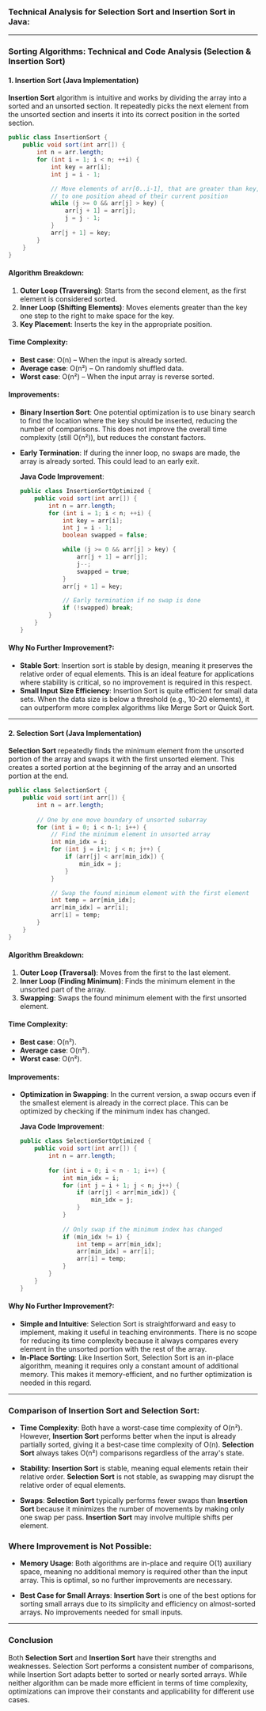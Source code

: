 ### Technical Analysis for **Selection Sort** and **Insertion Sort** in Java:

---

### Sorting Algorithms: Technical and Code Analysis (Selection & Insertion Sort)

#### **1. Insertion Sort (Java Implementation)**

**Insertion Sort** algorithm is intuitive and works by dividing the array into a sorted and an unsorted section. It repeatedly picks the next element from the unsorted section and inserts it into its correct position in the sorted section.

```java
public class InsertionSort {
    public void sort(int arr[]) {
        int n = arr.length;
        for (int i = 1; i < n; ++i) {
            int key = arr[i];
            int j = i - 1;

            // Move elements of arr[0..i-1], that are greater than key, 
            // to one position ahead of their current position
            while (j >= 0 && arr[j] > key) {
                arr[j + 1] = arr[j];
                j = j - 1;
            }
            arr[j + 1] = key;
        }
    }
}
```

#### **Algorithm Breakdown**:
1. **Outer Loop (Traversing)**: Starts from the second element, as the first element is considered sorted.
2. **Inner Loop (Shifting Elements)**: Moves elements greater than the key one step to the right to make space for the key.
3. **Key Placement**: Inserts the key in the appropriate position.

#### **Time Complexity**:
- **Best case**: O(n) – When the input is already sorted.
- **Average case**: O(n²) – On randomly shuffled data.
- **Worst case**: O(n²) – When the input array is reverse sorted.

#### **Improvements**:
- **Binary Insertion Sort**: One potential optimization is to use binary search to find the location where the key should be inserted, reducing the number of comparisons. This does not improve the overall time complexity (still O(n²)), but reduces the constant factors.
- **Early Termination**: If during the inner loop, no swaps are made, the array is already sorted. This could lead to an early exit.
  
  **Java Code Improvement**:
  ```java
  public class InsertionSortOptimized {
      public void sort(int arr[]) {
          int n = arr.length;
          for (int i = 1; i < n; ++i) {
              int key = arr[i];
              int j = i - 1;
              boolean swapped = false;

              while (j >= 0 && arr[j] > key) {
                  arr[j + 1] = arr[j];
                  j--;
                  swapped = true;
              }
              arr[j + 1] = key;

              // Early termination if no swap is done
              if (!swapped) break;
          }
      }
  }
  ```

#### **Why No Further Improvement?**:
- **Stable Sort**: Insertion sort is stable by design, meaning it preserves the relative order of equal elements. This is an ideal feature for applications where stability is critical, so no improvement is required in this respect.
- **Small Input Size Efficiency**: Insertion Sort is quite efficient for small data sets. When the data size is below a threshold (e.g., 10-20 elements), it can outperform more complex algorithms like Merge Sort or Quick Sort.

---

#### **2. Selection Sort (Java Implementation)**

**Selection Sort** repeatedly finds the minimum element from the unsorted portion of the array and swaps it with the first unsorted element. This creates a sorted portion at the beginning of the array and an unsorted portion at the end.

```java
public class SelectionSort {
    public void sort(int arr[]) {
        int n = arr.length;
        
        // One by one move boundary of unsorted subarray
        for (int i = 0; i < n-1; i++) {
            // Find the minimum element in unsorted array
            int min_idx = i;
            for (int j = i+1; j < n; j++) {
                if (arr[j] < arr[min_idx]) {
                    min_idx = j;
                }
            }

            // Swap the found minimum element with the first element
            int temp = arr[min_idx];
            arr[min_idx] = arr[i];
            arr[i] = temp;
        }
    }
}
```

#### **Algorithm Breakdown**:
1. **Outer Loop (Traversal)**: Moves from the first to the last element.
2. **Inner Loop (Finding Minimum)**: Finds the minimum element in the unsorted part of the array.
3. **Swapping**: Swaps the found minimum element with the first unsorted element.

#### **Time Complexity**:
- **Best case**: O(n²).
- **Average case**: O(n²).
- **Worst case**: O(n²).

#### **Improvements**:
- **Optimization in Swapping**: In the current version, a swap occurs even if the smallest element is already in the correct place. This can be optimized by checking if the minimum index has changed.
  
  **Java Code Improvement**:
  ```java
  public class SelectionSortOptimized {
      public void sort(int arr[]) {
          int n = arr.length;
          
          for (int i = 0; i < n - 1; i++) {
              int min_idx = i;
              for (int j = i + 1; j < n; j++) {
                  if (arr[j] < arr[min_idx]) {
                      min_idx = j;
                  }
              }
              
              // Only swap if the minimum index has changed
              if (min_idx != i) {
                  int temp = arr[min_idx];
                  arr[min_idx] = arr[i];
                  arr[i] = temp;
              }
          }
      }
  }
  ```

#### **Why No Further Improvement?**:
- **Simple and Intuitive**: Selection Sort is straightforward and easy to implement, making it useful in teaching environments. There is no scope for reducing its time complexity because it always compares every element in the unsorted portion with the rest of the array.
- **In-Place Sorting**: Like Insertion Sort, Selection Sort is an in-place algorithm, meaning it requires only a constant amount of additional memory. This makes it memory-efficient, and no further optimization is needed in this regard.

---

### **Comparison of Insertion Sort and Selection Sort**:

- **Time Complexity**: Both have a worst-case time complexity of O(n²). However, **Insertion Sort** performs better when the input is already partially sorted, giving it a best-case time complexity of O(n). **Selection Sort** always takes O(n²) comparisons regardless of the array's state.
  
- **Stability**: **Insertion Sort** is stable, meaning equal elements retain their relative order. **Selection Sort** is not stable, as swapping may disrupt the relative order of equal elements.

- **Swaps**: **Selection Sort** typically performs fewer swaps than **Insertion Sort** because it minimizes the number of movements by making only one swap per pass. **Insertion Sort** may involve multiple shifts per element.

### **Where Improvement is Not Possible**:
- **Memory Usage**: Both algorithms are in-place and require O(1) auxiliary space, meaning no additional memory is required other than the input array. This is optimal, so no further improvements are necessary.
  
- **Best Case for Small Arrays**: **Insertion Sort** is one of the best options for sorting small arrays due to its simplicity and efficiency on almost-sorted arrays. No improvements needed for small inputs.

---

### Conclusion

Both **Selection Sort** and **Insertion Sort** have their strengths and weaknesses. Selection Sort performs a consistent number of comparisons, while Insertion Sort adapts better to sorted or nearly sorted arrays. While neither algorithm can be made more efficient in terms of time complexity, optimizations can improve their constants and applicability for different use cases.